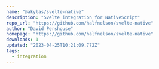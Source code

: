 ```yaml
---
name: "@akylas/svelte-native"
description: "Svelte integration for NativeScript"
repo_url: "https://github.com/halfnelson/svelte-native"
author: "David Pershouse"
homepage: "https://github.com/halfnelson/svelte-native"
downloads: 1
updated: "2023-04-25T10:21:09.772Z"
tags: 
  - integration
---
```

